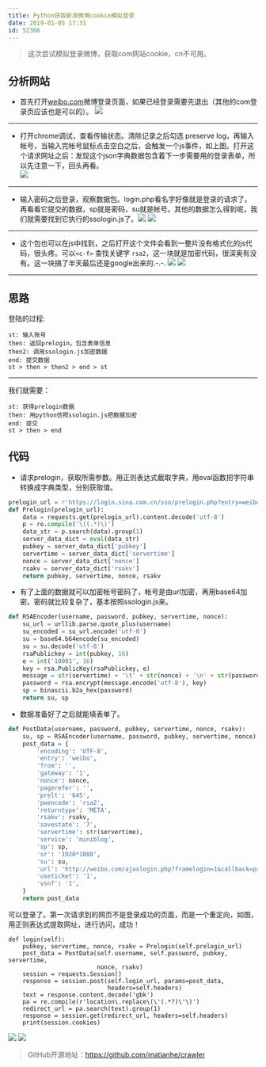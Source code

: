 ```yaml
---
title: Python获取新浪微博cookie模拟登录
date: 2019-01-05 17:31
id: 52366
---
```

> 这次尝试模拟登录微博，获取com网站cookie，cn不可用。  

##  分析网站
- 首先打开[weibo.com](weibo.com)微博登录页面，如果已经登录需要先退出（其他的com登录页应该也是可以的）。
![](http://upload-images.jianshu.io/upload_images/7080951-519ff596b82bdd61.png?imageMogr2/auto-orient/strip%7CimageView2/2/w/1240)  

- - - - - 
- 打开chrome调试，查看传输状态。清除记录之后勾选 preserve log，再输入帐号，当输入完帐号鼠标点击空白之后，会触发一个js事件，如上图。打开这个请求网址之后：发现这个json字典数据包含着下一步需要用的登录表单，所以先注意一下，回头再看。  
![](http://upload-images.jianshu.io/upload_images/7080951-4f2a0aa3982f3bd8.png?imageMogr2/auto-orient/strip%7CimageView2/2/w/1240)  

- - - - - 
- 输入密码之后登录，观察数据包。login.php看名字好像就是登录的请求了。 再看看它提交的数据，sp就是密码，su就是帐号。其他的数据怎么得到呢，我们就需要找到它执行的ssologin.js了。![](http://upload-images.jianshu.io/upload_images/7080951-7d221f22516d0368.png?imageMogr2/auto-orient/strip%7CimageView2/2/w/1240)
![](http://upload-images.jianshu.io/upload_images/7080951-8f8985f792b3446b.png?imageMogr2/auto-orient/strip%7CimageView2/2/w/1240)  

- - - - - -
- 这个包也可以在js中找到，之后打开这个文件会看到一整片没有格式化的js代码，很头疼。可以`<c-f>` 查找关键字 `rsa2`，这一块就是加密代码，很深奥有没有。这一块搞了半天最后还是google出来的.-.-.
![](http://upload-images.jianshu.io/upload_images/7080951-cbeedf5b9682cab3.png?imageMogr2/auto-orient/strip%7CimageView2/2/w/1240)
![](http://upload-images.jianshu.io/upload_images/7080951-945856816101e217.png?imageMogr2/auto-orient/strip%7CimageView2/2/w/1240)  

- - - - - - 
## 思路
登陆的过程:
```flow
st: 输入账号
then: 返回prelogin，包含表单信息
then2: 调用ssologin.js加密数据
end: 提交数据
st > then > then2 > end > st
```
---
我们就需要：
```flow
st: 获得prelogin数据
then: 用python仿照ssologin.js把数据加密
end: 提交
st > then > end
```
##  代码
- 请求prelogin，获取所需参数。用正则表达式截取字典，用eval函数把字符串转换成字典类型，分别获取值。

```python
prelogin_url = r'https://login.sina.com.cn/sso/prelogin.php?entry=weibo&callback=sinaSSOController.preloginCallBack&su=&rsakt=mod&client=ssologin.js(v1.4.15)'  #noqa
def Prelogin(prelogin_url):
    data = requests.get(prelogin_url).content.decode('utf-8')
    p = re.compile('\((.*)\)')
    data_str = p.search(data).group(1)
    server_data_dict = eval(data_str)
    pubkey = server_data_dict['pubkey']
    servertime = server_data_dict['servertime']
    nonce = server_data_dict['nonce']
    rsakv = server_data_dict['rsakv']
    return pubkey, servertime, nonce, rsakv
```
- 有了上面的数据就可以加密帐号密码了，帐号是由url加密，再用base64加密。密码就比较复杂了，基本按照ssologin.js来。
```python
def RSAEncoder(username, password, pubkey, servertime, nonce):
    su_url = urllib.parse.quote_plus(username)
    su_encoded = su_url.encode('utf-8')
    su = base64.b64encode(su_encoded)
    su = su.decode('utf-8')
    rsaPublickey = int(pubkey, 16)
    e = int('10001', 16)
    key = rsa.PublicKey(rsaPublickey, e)
    message = str(servertime) + '\t' + str(nonce) + '\n' + str(password)
    password = rsa.encrypt(message.encode('utf-8'), key)
    sp = binascii.b2a_hex(password)
    return su, sp
```
- 数据准备好了之后就能填表单了。
```python
def PostData(username, password, pubkey, servertime, nonce, rsakv):
    su, sp = RSAEncoder(username, password, pubkey, servertime, nonce)
    post_data = {
        'encoding': 'UTF-8',
        'entry': 'weibo',
        'from': '',
        'gateway': '1',
        'nonce': nonce,
        'pagerefer': '',
        'prelt': '645',
        'pwencode': 'rsa2',
        'returntype': 'META',
        'rsakv': rsakv,
        'savestate': '7',
        'servertime': str(servertime),
        'service': 'miniblog',
        'sp': sp,
        'sr': '1920*1080',
        'su': su,
        'url': 'http://weibo.com/ajaxlogin.php?framelogin=1&callback=parent.sinaSSOController.feedBackUrlCallBack', #noqa
        'useticket': '1',
        'vsnf': '1',
    }
    return post_data
```
可以登录了。第一次请求到的网页不是登录成功的页面，而是一个重定向，如图，用正则表达式提取网址，进行访问，成功！

```
def login(self):
    pubkey, servertime, nonce, rsakv = Prelogin(self.prelogin_url)
    post_data = PostData(self.username, self.password, pubkey, servertime,
                         nonce, rsakv)
    session = requests.Session()
    response = session.post(self.login_url, params=post_data,
                            headers=self.headers)
    text = response.content.decode('gbk')
    pa = re.compile(r'location\.replace\(\'(.*?)\'\)')
    redirect_url = pa.search(text).group(1)
    response = session.get(redirect_url, headers=self.headers)
    print(session.cookies)
```
![](http://upload-images.jianshu.io/upload_images/7080951-7cf90c94ff29008a.png?imageMogr2/auto-orient/strip%7CimageView2/2/w/1240)
![](http://upload-images.jianshu.io/upload_images/7080951-04a1e1c478715124.png?imageMogr2/auto-orient/strip%7CimageView2/2/w/1240)  

>  GitHub开源地址：https://github.com/matianhe/crawler